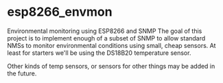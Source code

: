 # esp8266_envmon
Environmental monitoring using ESP8266 and SNMP
The goal of this project is to implement enough of a subset of SNMP to allow standard NMSs to monitor environmental
conditions using small, cheap sensors.  At least for starters we'll be using the DS18B20 temperature sensor.

Other kinds of temp sensors, or sensors for other things may be added in the future.
